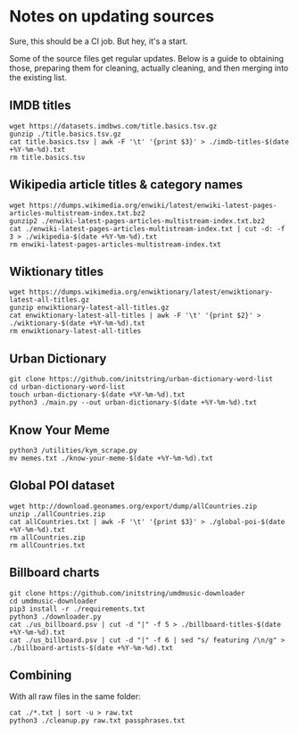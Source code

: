 # Notes on updating sources

Sure, this should be a CI job. But hey, it's a start.

Some of the source files get regular updates. Below is a guide to obtaining those, preparing them for cleaning, actually cleaning, and then merging into the existing list.

## IMDB titles

```
wget https://datasets.imdbws.com/title.basics.tsv.gz
gunzip ./title.basics.tsv.gz
cat title.basics.tsv | awk -F '\t' '{print $3}' > ./imdb-titles-$(date +%Y-%m-%d).txt
rm title.basics.tsv
```

## Wikipedia article titles & category names

```
wget https://dumps.wikimedia.org/enwiki/latest/enwiki-latest-pages-articles-multistream-index.txt.bz2
gunzip2 ./enwiki-latest-pages-articles-multistream-index.txt.bz2
cat ./enwiki-latest-pages-articles-multistream-index.txt | cut -d: -f 3 > ./wikipedia-$(date +%Y-%m-%d).txt
rm enwiki-latest-pages-articles-multistream-index.txt

```

## Wiktionary titles

```
wget https://dumps.wikimedia.org/enwiktionary/latest/enwiktionary-latest-all-titles.gz
gunzip enwiktionary-latest-all-titles.gz
cat enwiktionary-latest-all-titles | awk -F '\t' '{print $2}' > ./wiktionary-$(date +%Y-%m-%d).txt
rm enwiktionary-latest-all-titles

```

## Urban Dictionary

```
git clone https://github.com/initstring/urban-dictionary-word-list
cd urban-dictionary-word-list
touch urban-dictionary-$(date +%Y-%m-%d).txt
python3 ./main.py --out urban-dictionary-$(date +%Y-%m-%d).txt
```

## Know Your Meme

```
python3 /utilities/kym_scrape.py
mv memes.txt ./know-your-meme-$(date +%Y-%m-%d).txt
```

## Global POI dataset

```
wget http://download.geonames.org/export/dump/allCountries.zip
unzip ./allCountries.zip
cat allCountries.txt | awk -F '\t' '{print $3}' > ./global-poi-$(date +%Y-%m-%d).txt
rm allCountries.zip
rm allCountries.txt
```

## Billboard charts

```
git clone https://github.com/initstring/umdmusic-downloader
cd umdmusic-downloader
pip3 install -r ./requirements.txt
python3 ./downloader.py
cat ./us_billboard.psv | cut -d "|" -f 5 > ./billboard-titles-$(date +%Y-%m-%d).txt
cat ./us_billboard.psv | cut -d "|" -f 6 | sed "s/ featuring /\n/g" > ./billboard-artists-$(date +%Y-%m-%d).txt
```

## Combining

With all raw files in the same folder:

```
cat ./*.txt | sort -u > raw.txt
python3 ./cleanup.py raw.txt passphrases.txt
```
